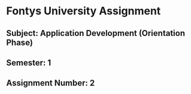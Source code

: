# Fontys University Assignment
## Subject: Application Development (Orientation Phase)
## Semester: 1
## Assignment Number: 2

